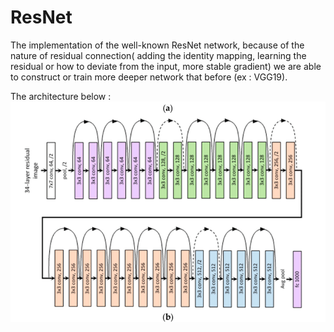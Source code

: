 
# ResNet

The implementation of the well-known ResNet network, because of the nature of residual connection( adding the identity mapping, learning the residual or how to deviate from the input, more stable gradient)
we are able to construct or train more deeper network that before (ex : VGG19). 

The architecture below : 
![ResNet](ResNet.png)
